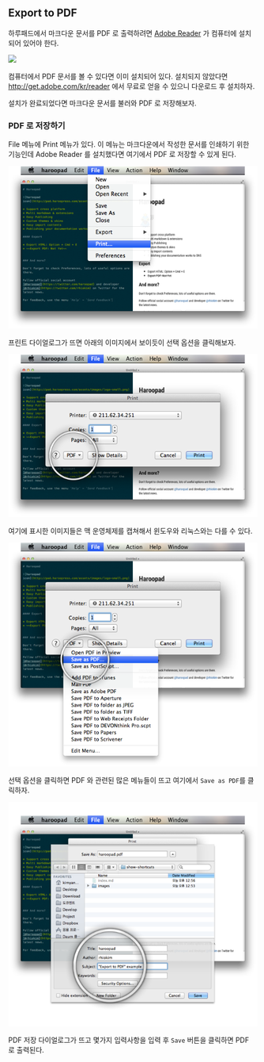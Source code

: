## Export to PDF

하루패드에서 마크다운 문서를 PDF 로 출력하려면 [Adobe Reader](http://get.adobe.com/kr/reader) 가 컴퓨터에 설치되어 있어야 한다.

![](http://wwwimages.adobe.com/www.adobe.com/downloadcenter/images/reader/reader_128.jpg)

컴퓨터에서 PDF 문서를 볼 수 있다면 이미 설치되어 있다. 설치되지 않았다면  http://get.adobe.com/kr/reader 에서 무료로 얻을 수 있으니 다운로드 후 설치하자.

설치가 완료되었다면 마크다운 문서를 불러와 PDF 로 저장해보자.

### PDF 로 저장하기

File 메뉴에 Print 메뉴가 있다. 이 메뉴는 마크다운에서 작성한 문서를 인쇄하기 위한 기능인데  Adobe Reader 를 설치했다면 여기에서 PDF 로 저장할 수 있게 된다.

![](./img/001.png)

프린트 다이얼로그가 뜨면 아래의 이미지에서 보이듯이 선택 옵션을 클릭해보자.

![](./img/002.png)

여기에 표시한 이미지들은 맥 운영체제를 캡쳐해서 윈도우와 리눅스와는 다를 수 있다.

![](./img/003.png)

선택 옵션을 클릭하면 PDF 와 관련된 많은 메뉴들이 뜨고 여기에서 `Save as PDF`를 클릭하자.

![](./img/004.png)

PDF 저장 다이얼로그가 뜨고 몇가지 입력사항을 입력 후 `Save` 버튼을 클릭하면 PDF 로 출력된다.